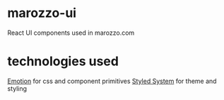 # marozzo-ui
React UI components used in marozzo.com

# technologies used
[Emotion](https://emotion.sh/) for css and component primitives
[Styled System](https://styled-system.com/) for theme and styling